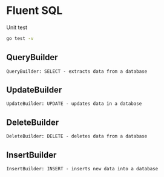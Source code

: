 # Fluent SQL

Unit test
```bash
go test -v
``` 

## QueryBuilder
    QueryBuilder: SELECT - extracts data from a database

## UpdateBuilder
    UpdateBuilder: UPDATE - updates data in a database

## DeleteBuilder
    DeleteBuilder: DELETE - deletes data from a database

## InsertBuilder
    InsertBuilder: INSERT - inserts new data into a database

